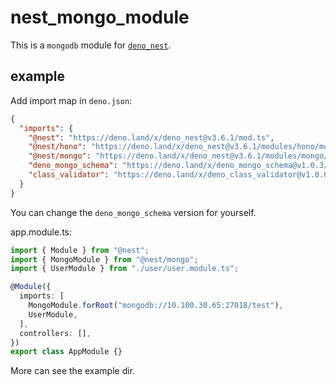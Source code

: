 # nest_mongo_module

This is a `mongodb` module for [`deno_nest`](https://deno.land/x/deno_nest).

## example

Add import map in `deno.json`:

```json
{
  "imports": {
    "@nest": "https://deno.land/x/deno_nest@v3.6.1/mod.ts",
    "@nest/hono": "https://deno.land/x/deno_nest@v3.6.1/modules/hono/mod.ts",
    "@nest/mongo": "https://deno.land/x/deno_nest@v3.6.1/modules/mongo/mod.ts",
    "deno_mongo_schema": "https://deno.land/x/deno_mongo_schema@v1.0.3/mod.ts",
    "class_validator": "https://deno.land/x/deno_class_validator@v1.0.0/mod.ts"
  }
}
```

You can change the `deno_mongo_schema` version for yourself.

app.module.ts:

```typescript
import { Module } from "@nest";
import { MongoModule } from "@nest/mongo";
import { UserModule } from "./user/user.module.ts";

@Module({
  imports: [
    MongoModule.forRoot("mongodb://10.100.30.65:27018/test"),
    UserModule,
  ],
  controllers: [],
})
export class AppModule {}
```

More can see the example dir.

